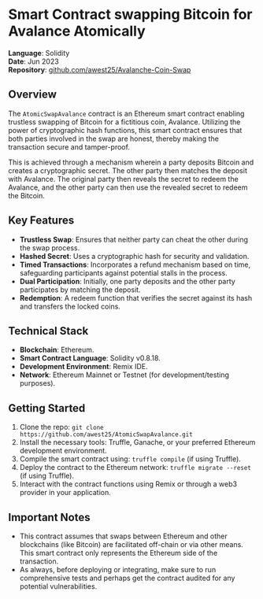 # Smart Contract swapping Bitcoin for Avalance Atomically

**Language**: Solidity <br/>
**Date**: Jun 2023 <br/>
**Repository**: [github.com/awest25/Avalanche-Coin-Swap](https://github.com/awest25/Avalanche-Coin-Swap)

## Overview
The `AtomicSwapAvalance` contract is an Ethereum smart contract enabling trustless swapping of Bitcoin for a fictitious coin, Avalance. Utilizing the power of cryptographic hash functions, this smart contract ensures that both parties involved in the swap are honest, thereby making the transaction secure and tamper-proof.

This is achieved through a mechanism wherein a party deposits Bitcoin and creates a cryptographic secret. The other party then matches the deposit with Avalance. The original party then reveals the secret to redeem the Avalance, and the other party can then use the revealed secret to redeem the Bitcoin.

## Key Features
- **Trustless Swap**: Ensures that neither party can cheat the other during the swap process.
- **Hashed Secret**: Uses a cryptographic hash for security and validation.
- **Timed Transactions**: Incorporates a refund mechanism based on time, safeguarding participants against potential stalls in the process.
- **Dual Participation**: Initially, one party deposits and the other party participates by matching the deposit.
- **Redemption**: A redeem function that verifies the secret against its hash and transfers the locked coins.

## Technical Stack
- **Blockchain**: Ethereum.
- **Smart Contract Language**: Solidity v0.8.18.
- **Development Environment**: Remix IDE.
- **Network**: Ethereum Mainnet or Testnet (for development/testing purposes).

## Getting Started
1. Clone the repo: `git clone https://github.com/awest25/AtomicSwapAvalance.git`
2. Install the necessary tools: Truffle, Ganache, or your preferred Ethereum development environment.
3. Compile the smart contract using: `truffle compile` (if using Truffle).
4. Deploy the contract to the Ethereum network: `truffle migrate --reset` (if using Truffle).
5. Interact with the contract functions using Remix or through a web3 provider in your application.

## Important Notes
- This contract assumes that swaps between Ethereum and other blockchains (like Bitcoin) are facilitated off-chain or via other means. This smart contract only represents the Ethereum side of the transaction.
- As always, before deploying or integrating, make sure to run comprehensive tests and perhaps get the contract audited for any potential vulnerabilities.
